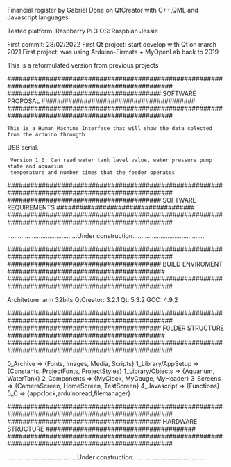 Financial register by Gabriel
Done on QtCreator with C++,QML and Javascript languages

Tested platform: Raspberry Pi 3
OS: Raspbian Jessie

First commit: 28/02/2022
First Qt project: start develop with Qt on march 2021
First project: was using Arduino-Firmata + MyOpenLab back to 2019

This is a reformulated version from previous projects

###################################################################################################
######################################## SOFTWARE PROPOSAL ########################################
###################################################################################################

    This is a Human Machine Interface that will show the data colected from the arduino througth
USB serial.

     Version 1.0: Can read water tank level value, water pressure pump state and aquarium
     temperature and number times that the feeder operates

###################################################################################################
######################################## SOFTWARE REQUIREMENTS ####################################
###################################################################################################

........................................Under construction.........................................

###################################################################################################
######################################## BUILD ENVIROMENT #########################################
###################################################################################################

Architeture: arm 32bits
QtCreator: 3.2.1
Qt: 5.3.2
GCC: 4.9.2

###################################################################################################
######################################## F0LDER STRUCTURE #########################################
###################################################################################################

0_Archive          => {Fonts, Images, Media, Scripts}
1_Library/AppSetup => {Constants, ProjectFonts, ProjectStyles}
1_Library/Objects  => {Aquarium, WaterTank}
2_Components       => {MyClock, MyGauge, MyHeader}
3_Screens          => {CameraScreen, HomeScreen, TestScreen}
4_Javascript       => {Functions}
5_C                => {appclock,arduinoread,filemanager}

###################################################################################################
######################################## HARDWARE STRUCTURE #######################################
###################################################################################################

........................................Under construction.........................................

